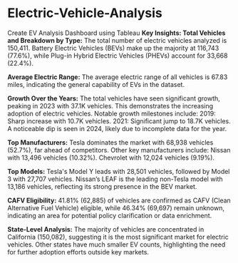 # Electric-Vehicle-Analysis
Create EV Analysis Dashboard using Tableau
**Key Insights:
Total Vehicles and Breakdown by Type:**
The total number of electric vehicles analyzed is 150,411.
Battery Electric Vehicles (BEVs) make up the majority at 116,743 (77.6%), while Plug-in Hybrid Electric Vehicles (PHEVs) account for 33,668 (22.4%).

**Average Electric Range:**
The average electric range of all vehicles is 67.83 miles, indicating the general capability of EVs in the dataset.

**Growth Over the Years:**
The total vehicles have seen significant growth, peaking in 2023 with 37.1K vehicles. This demonstrates the increasing adoption of electric vehicles.
Notable growth milestones include:
2019: Sharp increase with 10.7K vehicles.
2021: Significant jump to 18.7K vehicles.
A noticeable dip is seen in 2024, likely due to incomplete data for the year.

**Top Manufacturers:**
Tesla dominates the market with 68,938 vehicles (52.7%), far ahead of competitors.
Other key manufacturers include:
Nissan with 13,496 vehicles (10.32%).
Chevrolet with 12,024 vehicles (9.19%).

**Top Models:**
Tesla's Model Y leads with 28,501 vehicles, followed by Model 3 with 27,707 vehicles.
Nissan’s LEAF is the leading non-Tesla model with 13,186 vehicles, reflecting its strong presence in the BEV market.

**CAFV Eligibility:**
41.81% (62,885) of vehicles are confirmed as CAFV (Clean Alternative Fuel Vehicle) eligible, while 46.34% (69,697) remain unknown, indicating an area for potential policy clarification or data enrichment.

**State-Level Analysis:**
The majority of vehicles are concentrated in California (150,082), suggesting it is the most significant market for electric vehicles.
Other states have much smaller EV counts, highlighting the need for further adoption efforts outside key markets.
